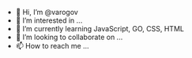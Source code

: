 - 👋 Hi, I’m @varogov
- 👀 I’m interested in ...
- 🌱 I’m currently learning JavaScript, GO, CSS, HTML
- 💞️ I’m looking to collaborate on ...
- 📫 How to reach me ...

<!---
varogov/varogov is a ✨ special ✨ repository because its `README.md` (this file) appears on your GitHub profile.
You can click the Preview link to take a look at your changes.
--->
